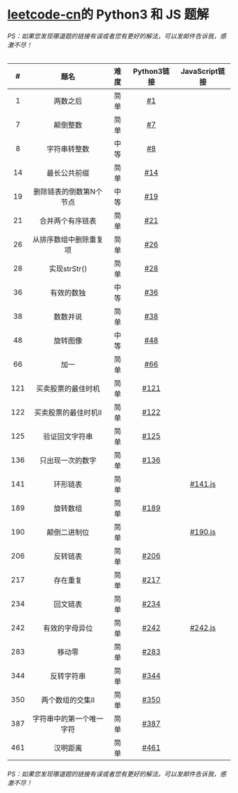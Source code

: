 # [leetcode-cn](https://leetcode-cn.com)的 Python3 和 JS 题解

###### PS：如果您发现哪道题的链接有误或者您有更好的解法，可以发邮件告诉我，感激不尽！


| #    | 题名 | 难度 | Python3链接 | JavaScript链接 |
| :----: | :----: | :----: | :----: | :----: |
| 1 | 两数之后 | 简单 | [#1](sources/1.py) |  |
| 7 | 颠倒整数 | 简单 | [#7](sources/7.py) |  |
| 8 | 字符串转整数 | 中等 | [#8](sources/8.py) | |
| 14 | 最长公共前缀 | 简单 | [#14](sources/14.py) | |
| 19 | 删除链表的倒数第N个节点 | 中等 | [#19](sources/19.py) | |
| 21 | 合并两个有序链表 | 简单 | [#21](sources/21.py) | |
| 26 | 从排序数组中删除重复项 | 简单 | [#26](sources/26.py) |  |
| 28 | 实现strStr() | 简单 | [#28](sources/28.py) | |
| 36 | 有效的数独 | 中等 | [#36](sources/36.py) |  |
| 38 | 数数并说 | 简单 | [#38](sources/38.py) | |
| 48 | 旋转图像 | 中等 | [#48](sources/48.py) |  |
| 66 | 加一 | 简单 | [#66](sources/66.py) |  |
| 121 | 买卖股票的最佳时机 | 简单 | [#121](sources/121.py) |  |
| 122 | 买卖股票的最佳时机II | 简单 | [#122](sources/122.py) |  |
| 125 | 验证回文字符串 | 简单 | [#125](sources/125.py) | |
| 136 | 只出现一次的数字 | 简单 | [#136](sources/136.py) |  |
| 141 | 环形链表 | 简单 |  | [#141.js](sources/141.js) |
| 189 | 旋转数组 | 简单 | [#189](sources/189.py) |  |
| 190 | 颠倒二进制位 | 简单 |  | [#190.js](sources/190.js) |
| 206 | 反转链表 | 简单 | [#206](sources/206.py) |  |
| 217 | 存在重复 | 简单 | [#217](sources/217.py) |  |
| 234 | 回文链表 | 简单 | [#234](sources/234.py) | |
| 242 | 有效的字母异位 | 简单 | [#242](sources/242.py) | [#242.js](sources/242.js) |
| 283 | 移动零 | 简单 | [#283](sources/283.py) |  |
| 344 | 反转字符串 | 简单 | [#344](sources/344.py) |  |
| 350 | 两个数组的交集II | 简单 | [#350](sources/350.py) |  |
| 387 | 字符串中的第一个唯一字符 | 简单 | [#387](sources/387.py) |  |
| 461 | 汉明距离 | 简单 | [#461](sources/461.py) | |

###### PS：如果您发现哪道题的链接有误或者您有更好的解法，可以发邮件告诉我，感激不尽！